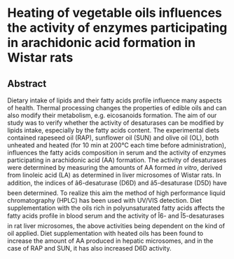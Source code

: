 # Heating of vegetable oils influences the activity of enzymes participating in arachidonic acid formation in Wistar rats

## Abstract

Dietary intake of lipids and their fatty acids profile influence many aspects of health. Thermal processing changes the properties of edible oils and can also modify their metabolism, e.g. eicosanoids formation. The aim of our study was to verify whether the activity of desaturases can be modified by lipids intake, especially by the fatty acids content. The experimental diets contained rapeseed oil (RAP), sunflower oil (SUN) and olive oil (OL), both unheated and heated (for 10 min at 200°C each time before administration), influences the fatty acids composition in serum and the activity of enzymes participating in arachidonic acid (AA) formation. The activity of desaturases were determined by measuring the amounts of AA formed _in vitro_, derived from linoleic acid (LA) as determined in liver microsomes of Wistar rats. In addition, the indices of â6-desaturase (D6D) and â5-desaturase (D5D) have been determined. To realize this aim the method of high performance liquid chromatography (HPLC) has been used with UV/VIS detection. Diet supplementation with the oils rich in polyunsaturated fatty acids affects the fatty acids profile in blood serum and the activity of Î6\- and Î5-desaturases in rat liver microsomes, the above activities being dependent on the kind of oil applied. Diet supplementation with heated oils has been found to increase the amount of AA produced in hepatic microsomes, and in the case of RAP and SUN, it has also increased D6D activity.
